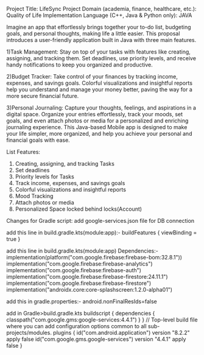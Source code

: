 Project Title: LifeSync
Project Domain (academia, finance, healthcare, etc.): Quality of Life
Implementation Language (C++, Java & Python only): JAVA

Imagine an app that effortlessly brings together your to-do list, budgeting goals, and personal thoughts, making life a little easier. This proposal introduces a user-friendly application built in Java with three main features.

1)Task Management: Stay on top of your tasks with features like creating, assigning, and tracking them. Set deadlines, use priority levels, and receive handy notifications to keep you organized and productive.

2)Budget Tracker: Take control of your finances by tracking income, expenses, and savings goals. Colorful visualizations and insightful reports help you understand and manage your money better, paving the way for a more secure financial future.

3)Personal Journaling: Capture your thoughts, feelings, and aspirations in a digital space. Organize your entries effortlessly, track your moods, set goals, and even attach photos or media for a personalized and enriching journaling experience.
This Java-based Mobile app is designed to make your life simpler, more organized, and help you achieve your personal and financial goals with ease.

List Features:
1. Creating, assigning, and tracking Tasks
2. Set deadlines
3. Priority levels for Tasks
4. Track income, expenses, and savings goals
5. Colorful visualizations and insightful reports
6. Mood Tracking
7. Attach photos or media
8. Personalized Space locked behind locks(Account)



Changes for Gradle script:
add google-services.json file for DB connection

add this line in build.gradle.kts(module:app):-
buildFeatures 
{
viewBinding = true
}

add this line in build.gradle.kts(module:app) Dependencies:-
implementation(platform("com.google.firebase:firebase-bom:32.8.1"))
implementation("com.google.firebase:firebase-analytics")
implementation("com.google.firebase:firebase-auth")
implementation("com.google.firebase:firebase-firestore:24.11.1")
implementation("com.google.firebase:firebase-firestore")
implementation("androidx.core:core-splashscreen:1.2.0-alpha01")
    
add this in gradle.properties:- android.nonFinalResIds=false

add in Gradle>build.gradle.kts
buildscript {
dependencies {
classpath("com.google.gms:google-services:4.4.1")
}
}
// Top-level build file where you can add configuration options common to all sub-projects/modules.
plugins {
id("com.android.application") version "8.2.2" apply false
id("com.google.gms.google-services") version "4.4.1" apply false
}

